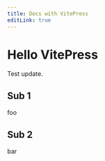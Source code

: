 ```yaml
---
title: Docs with VitePress
editLink: true
---
```



# Hello VitePress

Test update.

## Sub 1

foo

## Sub 2

bar


